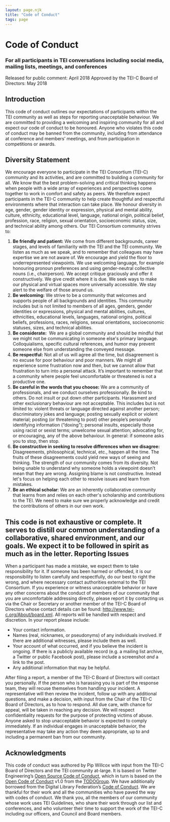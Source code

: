 ```yaml
---
layout: page.njk
title: "Code of Conduct"
tags: page
---
```

# Code of Conduct
### For all participants in TEI conversations including social media, mailing lists, meetings, and conferences


Released for public comment: April 2018
Approved by the TEI-C Board of Directors: May 2018


Introduction
------------


This code of conduct outlines our expectations of participants within the TEI community as well as steps for reporting unacceptable behaviour. 
We are committed to providing a welcoming and inspiring community for all and expect our code of conduct to be honoured. Anyone who violates this code of conduct may be banned from the community, including from attendance at conference and members’ meetings, and from participation in competitions or awards.


Diversity Statement
-------------------


We encourage everyone to participate in the TEI Consortium (TEI-C) community and its activities, and are committed to building a community for all. We know that the best problem-solving and critical thinking happens when people with a wide array of experiences and perspectives come together to work in comfort and safety as peers. We therefore expect participants in the TEI-C community to help create thoughtful and respectful environments where that interaction can take place. We honour diversity in age, gender, gender identity or expression, physical and mental ability, culture, ethnicity, educational level, language, national origin, political belief, profession, race, religion, sexual orientation, socioeconomic status, size, and technical ability among others.
Our TEI Consortium community strives to:


1. **Be friendly and patient:** We come from different backgrounds, career stages, and levels of familiarity with the TEI and the TEI community. We listen as much as we speak, and to remember that colleagues may have expertise we are not aware of. We encourage and yield the floor to underrepresented viewpoints. We use welcoming language, for example honouring pronoun preferences and using gender-neutral collective nouns (i.e., chairperson). We accept critique graciously and offer it constructively. We give credit where it is due. We seek ways to make our physical and virtual spaces more universally accessible. We stay alert to the welfare of those around us.
2. **Be welcoming:** We strive to be a community that welcomes and supports people of all backgrounds and identities. This community includes but is not limited to members of all ages, genders, gender identities or expressions, physical and mental abilities, cultures, ethnicities, educational levels, languages, national origins, political beliefs, professions, races, religions, sexual orientations, socioeconomic statuses, sizes, and technical abilities.
3. **Be considerate:**  We are a global community and should be mindful that we might not be communicating in someone else's primary language. Colloquialisms, specific cultural references, and humor may prevent someone else from understanding the conveyed message.
4. **Be respectful:**  Not all of us will agree all the time, but disagreement is no excuse for poor behaviour and poor manners. We might all experience some frustration now and then, but we cannot allow that frustration to turn into a personal attack. It’s important to remember that a community where people feel uncomfortable or threatened is not a productive one.
5. **Be careful in the words that you choose:** We are a community of professionals, and we conduct ourselves professionally. Be kind to others. Do not insult or put down other participants. Harassment and other exclusionary behaviour are not acceptable. This includes but is not limited to: violent threats or language directed against another person; discriminatory jokes and language; posting sexually explicit or violent material; posting (or threatening to post) other people’s personally identifying information (“doxing”); personal insults, especially those using racist or sexist terms; unwelcome sexual attention; advocating for, or encouraging, any of the above behaviour. In general: if someone asks you to stop, then stop.
6. **Be constructive in seeking to resolve differences when we disagree:** Disagreements, philosophical, technical, etc., happen all the time. The fruits of these disagreements could yield new ways of seeing and thinking. The strength of our community comes from its diversity. Not being unable to understand why someone holds a viewpoint doesn’t mean that they are wrong. Assigning blame is not constructive. Instead let's focus on helping each other to resolve issues and learn from mistakes.
7. **Be an ethical scholar**: We are an inherently collaborative community that learns from and relies on each other's scholarship and contributions to the TEI. We need to make sure we properly acknowledge and credit the contributions of others in our own work.


This code is not exhaustive or complete. It serves to distill our common understanding of a collaborative, shared environment, and our goals. We expect it to be followed in spirit as much as in the letter.
Reporting Issues
----------------


When a participant has made a mistake, we expect them to take responsibility for it. If someone has been harmed or offended, it is our responsibility to listen carefully and respectfully, do our best to right the wrong, and where necessary contact authorities external to the TEI Consortium.
If you experience or witness unacceptable behavior or have any other concerns about the conduct of members of our community that you are uncomfortable addressing directly, please report it by contacting us via the Chair or Secretary or another member of the TEI-C Board of Directors whose contact details can be found: http://www.tei-c.org/About/board.xml. All reports will be handled with respect and discretion. In your report please include:


* Your contact information.
* Names (real, nicknames, or pseudonyms) of any individuals involved. If there are additional witnesses, please include them as well.
* Your account of what occurred, and if you believe the incident is ongoing. If there is a publicly available record (e.g. a mailing list archive, a Twitter or public Facebook post), please include a screenshot *and* a link to the post.
* Any additional information that may be helpful.


After filing a report, a member of the TEI-C Board of Directors will contact you personally. If the person who is harassing you is part of the response team, they will recuse themselves from handling your incident. A representative will then review the incident, follow up with any additional questions, and make a decision, with input from the Chair of the TEI-C Board of Directors, as to how to respond. All due care, with chance for appeal, will be taken in reaching any decision. We will respect confidentiality requests for the purpose of protecting victims of abuse. 
Anyone asked to stop unacceptable behavior is expected to comply immediately. If an individual engages in unacceptable behavior, the representative may take any action they deem appropriate, up to and including a permanent ban from our community.


Acknowledgments
---------------


This code of conduct was authored by Pip Willcox with input from the TEI-C Board of Directors and the TEI community at-large. It is based on Twitter Engineering’s [Open Source Code of Conduct](https://engineering.twitter.com/opensource/code-of-conduct), which in turn is based on the [Open Code of Conduct](https://github.com/todogroup/opencodeofconduct) v1.0 from the [TODOGroup](https://todogroup.org). We have additionally borrowed from the Digital Library Federation’s [Code of Conduct](https://www.diglib.org/about/code-of-conduct/). We are thankful for their work and all the communities who have paved the way with codes of conduct.
We thank you, all the members of our community whose work uses TEI Guidelines, who share their work through our list and conferences, and who volunteer their time to support the work of the TEI-C including our officers, and Council and Board members.


